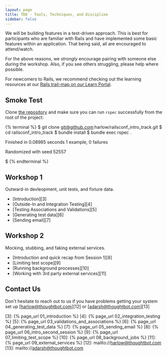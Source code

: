 ```yaml
---
layout: page
title: TDD - Tools, Techniques, and Discipline
sidebar: false
---
```


We will be building features in a test-driven approach. This is best for
participants who are familiar with Rails and have implemented some basic
features within an application. That being said, all are encouraged to
attend/watch.

For the above reasons, we _strongly_ encourage pairing with someone else during
the workshop. Also, if you see others struggling, please help where possible.

For newcomers to Rails, we recommend checking out the learning resources at our
[Rails trail-map on our Learn Portal][1].

## Smoke Test

Clone [the repository][2] and make sure you can run `rspec` successfully from
the root of the project:

{% terminal %}
$ git clone git@github.com:harlow/railsconf_intro_track.git
$ cd railsconf_intro_track
$ bundle install
$ bundle exec rspec
.

Finished in 0.08985 seconds
1 example, 0 failures

Randomized with seed 52557

$
{% endterminal %}

## Workshop 1

Outward-in devleopment, unit tests, and fixture data.

- [Introduction][3]
- [Outside-In and Integration Testing][4]
- [Testing Associations and Validations][5]
- [Generating test data][6]
- [Sending email][7]

## Workshop 2

Mocking, stubbing, and faking external services.

- [Introduction and quick recap from Session 1][8]
- [Limiting test scope][9]
- [Running background processes][10]
- [Working with 3rd party external services][11]

## Contact Us

Don't hesitate to reach out to us if you have problems getting your system set
up [harlow@thoughtbot.com][12] or [adarsh@thoughtbot.com][13]

[1]: https://learn.thoughtbot.com/rails
[2]: https://github.com/harlow/railsconf_intro_track
[3]: {% page_url 01_introduction %}
[4]: {% page_url 02_integration_testing %}
[5]: {% page_url 03_validations_and_associations %}
[6]: {% page_url 04_generating_test_data %}
[7]: {% page_url 05_sending_email %}
[8]: {% page_url 06_intro_second_session %}
[9]: {% page_url 07_limiting_test_scope %}
[10]: {% page_url 08_background_jobs %}
[11]: {% page_url 09_external_services %}
[12]: mailto://harlow@thoughtbot.com
[13]: mailto://adarsh@thoughtbot.com
